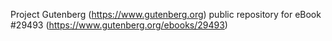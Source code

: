 Project Gutenberg (https://www.gutenberg.org) public repository for eBook #29493 (https://www.gutenberg.org/ebooks/29493)
